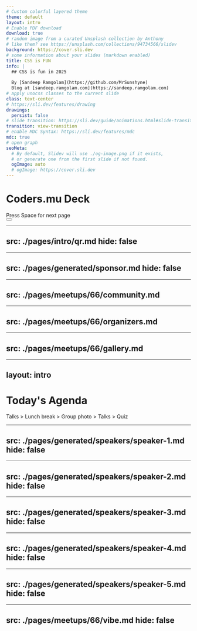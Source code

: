```yaml
---
# Custom colorful layered theme
theme: default
layout: intro
# Enable PDF download
download: true
# random image from a curated Unsplash collection by Anthony
# like them? see https://unsplash.com/collections/94734566/slidev
background: https://cover.sli.dev
# some information about your slides (markdown enabled)
title: CSS is FUN
info: |
  ## CSS is fun in 2025
  
  By [Sandeep Ramgolam](https://github.com/MrSunshyne)
  Blog at [sandeep.ramgolam.com](https://sandeep.ramgolam.com)
# apply unocss classes to the current slide
class: text-center
# https://sli.dev/features/drawing
drawings:
  persist: false
# slide transition: https://sli.dev/guide/animations.html#slide-transitions
transition: view-transition
# enable MDC Syntax: https://sli.dev/features/mdc
mdc: true
# open graph
seoMeta:
  # By default, Slidev will use ./og-image.png if it exists,
  # or generate one from the first slide if not found.
  ogImage: auto
  # ogImage: https://cover.sli.dev
---
```


# Coders.mu Deck



<div @click="$slidev.nav.next" class="mt-12 py-1" hover:bg="white op-10">
  Press Space for next page <carbon:arrow-right />
</div>

<div class="abs-br m-6 text-xl">
  <button @click="$slidev.nav.openInEditor()" title="Open in Editor" class="slidev-icon-btn">
    <carbon:edit />
  </button>
  <a href="https://github.com/slidevjs/slidev" target="_blank" class="slidev-icon-btn">
    <carbon:logo-github />
  </a>
</div>

<!--
The last comment block of each slide will be treated as slide notes. It will be visible and editable in Presenter Mode along with the slide. [Read more in the docs](https://sli.dev/guide/syntax.html#notes)
-->
---
src: ./pages/intro/qr.md
hide: false
---


---
src: ./pages/generated/sponsor.md
hide: false
---

---
src: ./pages/meetups/66/community.md
---

---
src: ./pages/meetups/66/organizers.md
---

---
src: ./pages/meetups/66/gallery.md
---

---
layout: intro
---

# Today's Agenda

<span class="font-bold text-theme-orange">Talks</span> > Lunch break > Group photo > <span class="font-bold text-theme-orange">Talks</span> > Quiz

---
src: ./pages/generated/speakers/speaker-1.md
hide: false
---

---
src: ./pages/generated/speakers/speaker-2.md
hide: false
---

---
src: ./pages/generated/speakers/speaker-3.md
hide: false
---

---
src: ./pages/generated/speakers/speaker-4.md
hide: false
---

---
src: ./pages/generated/speakers/speaker-5.md
hide: false
---

---
src: ./pages/meetups/66/vibe.md
hide: false
---

